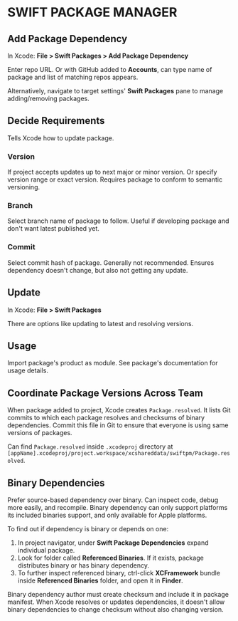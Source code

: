 # SWIFT PACKAGE MANAGER

## Add Package Dependency

In Xcode: **File > Swift Packages > Add Package Dependency**

Enter repo URL. Or with GitHub added to **Accounts**, can type name of package and list of matching repos appears.

Alternatively, navigate to target settings' **Swift Packages** pane to manage adding/removing packages.

## Decide Requirements

Tells Xcode how to update package.

### Version

If project accepts updates up to next major or minor version. Or specify version range or exact version. Requires package to conform to semantic versioning.

### Branch

Select branch name of package to follow. Useful if developing package and don't want latest published yet.

### Commit

Select commit hash of package. Generally not recommended. Ensures dependency doesn't change, but also not getting any update.

## Update

In Xcode: **File > Swift Packages**

There are options like updating to latest and resolving versions.

## Usage

Import package's product as module. See package's documentation for usage details.

## Coordinate Package Versions Across Team

When package added to project, Xcode creates `Package.resolved`. It lists Git commits to which each package resolves and checksums of binary dependencies. Commit this file in Git to ensure that everyone is using same versions of packages.

Can find `Package.resolved` inside `.xcodeproj` directory at `[appName].xcodeproj/project.workspace/xcshareddata/swiftpm/Package.resolved`.

## Binary Dependencies

Prefer source-based dependency over binary. Can inspect code, debug more easily, and recompile. Binary dependency can only support platforms its included binaries support, and only available for Apple platforms.

To find out if dependency is binary or depends on one:

1. In project navigator, under **Swift Package Dependencies** expand individual package.
2. Look for folder called **Referenced Binaries**. If it exists, package distributes binary or has binary dependency.
3. To further inspect referenced binary, ctrl-click **XCFramework** bundle inside **Referenced Binaries** folder, and open it in **Finder**.

Binary dependency author must create checksum and include it in package manifest. When Xcode resolves or updates dependencies, it doesn't allow binary dependencies to change checksum without also changing version.

